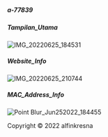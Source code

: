 ##### a-77839

##### Tampilan_Utama
![IMG_20220625_184531](https://user-images.githubusercontent.com/75003444/175772438-372e1480-6f47-4a5d-bde8-0af910fb1223.jpg)

##### Website_Info
![IMG_20220625_210744](https://user-images.githubusercontent.com/75003444/175777308-a30d8be1-1c23-487a-b75d-d80dfbb1c441.jpg)

##### MAC_Address_Info
![Point Blur_Jun252022_184455](https://user-images.githubusercontent.com/75003444/175772485-4ed73500-4c64-469b-a973-602f95e8844b.jpg)

Copyright © 2022 alfinkresna
